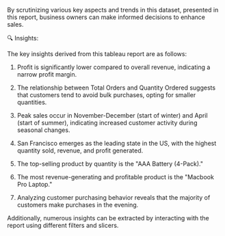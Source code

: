 By scrutinizing various key aspects and trends in this dataset, presented in this report, business owners can make informed decisions to enhance sales.

🔍 Insights:

The key insights derived from this tableau report are as follows:

1. Profit is significantly lower compared to overall revenue, indicating a narrow profit margin.

2. The relationship between Total Orders and Quantity Ordered suggests that customers tend to avoid bulk purchases, opting for smaller quantities.

3. Peak sales occur in November-December (start of winter) and April (start of summer), indicating increased customer activity during seasonal changes.

4. San Francisco emerges as the leading state in the US, with the highest quantity sold, revenue, and profit generated.

5. The top-selling product by quantity is the "AAA Battery (4-Pack)."

6. The most revenue-generating and profitable product is the "Macbook Pro Laptop."

7. Analyzing customer purchasing behavior reveals that the majority of customers make purchases in the evening.

Additionally, numerous insights can be extracted by interacting with the report using different filters and slicers.


